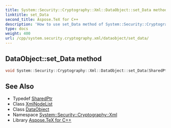 ```yaml
---
title: System::Security::Cryptography::Xml::DataObject::set_Data method
linktitle: set_Data
second_title: Aspose.TeX for C++
description: 'How to use set_Data method of System::Security::Cryptography::Xml::DataObject class in C++.'
type: docs
weight: 400
url: /cpp/system.security.cryptography.xml/dataobject/set_data/
---
```

## DataObject::set_Data method




```cpp
void System::Security::Cryptography::Xml::DataObject::set_Data(SharedPtr<System::Xml::XmlNodeList> value)
```

## See Also

* Typedef [SharedPtr](../../../system/sharedptr/)
* Class [XmlNodeList](../../../system.xml/xmlnodelist/)
* Class [DataObject](../)
* Namespace [System::Security::Cryptography::Xml](../../)
* Library [Aspose.TeX for C++](../../../)
